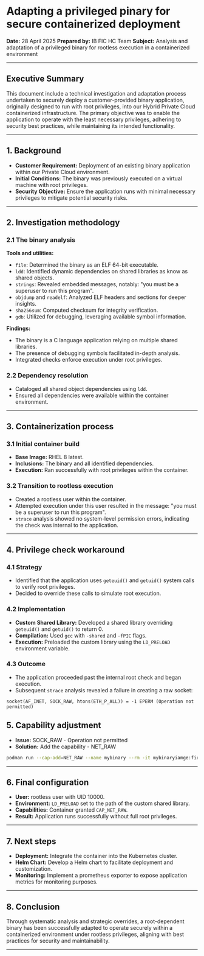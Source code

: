 # Adapting a privileged pinary for secure containerized deployment

**Date:** 28 April 2025
**Prepared by:** IB FIC HC Team
**Subject:** Analysis and adaptation of a privileged binary for rootless execution in a containerized environment

---

## Executive Summary

This document include a technical investigation and adaptation process undertaken to securely deploy a customer-provided binary application, originally designed to run with root privileges, into our Hybrid Private Cloud containerized infrastructure. The primary objective was to enable the application to operate with the least necessary privileges, adhering to security best practices, while maintaining its intended functionality.

---

## 1. Background

* **Customer Requirement:** Deployment of an existing binary application within our Private Cloud environment.
* **Initial Conditions:** The binary was previously executed on a virtual machine with root privileges.
* **Security Objective:** Ensure the application runs with minimal necessary privileges to mitigate potential security risks.

---

## 2. Investigation methodology

### 2.1 The binary analysis

**Tools and utilities:**

* `file`: Determined the binary as an ELF 64-bit executable.
* `ldd`: Identified dynamic dependencies on shared libraries as know as shared objects.
* `strings`: Revealed embedded messages, notably: "you must be a superuser to run this program".
* `objdump` and `readelf`: Analyzed ELF headers and sections for deeper insights.
* `sha256sum`: Computed checksum for integrity verification.
* `gdb`: Utilized for debugging, leveraging available symbol information.

**Findings:**

* The binary is a C language application relying on multiple shared libraries.
* The presence of debugging symbols facilitated in-depth analysis.
* Integrated checks enforce execution under root privileges.

### 2.2 Dependency resolution

* Cataloged all shared object dependencies using `ldd`.
* Ensured all dependencies were available within the container environment.

---

## 3. Containerization process

### 3.1 Initial container build

* **Base Image:** RHEL 8 latest.
* **Inclusions:** The binary and all identified dependencies.
* **Execution:** Ran successfully with root privileges within the container.

### 3.2 Transition to rootless execution

* Created a rootless user within the container.
* Attempted execution under this user resulted in the message: "you must be a superuser to run this program".
* `strace` analysis showed no system-level permission errors, indicating the check was internal to the application.

---

## 4. Privilege check workaround

### 4.1 Strategy

* Identified that the application uses `geteuid()` and `getuid()` system calls to verify root privileges.
* Decided to override these calls to simulate root execution.

### 4.2 Implementation

* **Custom Shared Library:** Developed a shared library overriding `geteuid()` and `getuid()` to return 0.
* **Compilation:** Used `gcc` with `-shared` and `-fPIC` flags.
* **Execution:** Preloaded the custom library using the `LD_PRELOAD` environment variable.

### 4.3 Outcome

* The application proceeded past the internal root check and began execution.
* Subsequent `strace` analysis revealed a failure in creating a raw socket:

```log
socket(AF_INET, SOCK_RAW, htons(ETH_P_ALL)) = -1 EPERM (Operation not permitted)
```

## 5. Capability adjustment

- **Issue:** SOCK_RAW - Operation not permitted
- **Solution:** Add the capability - NET_RAW


```bash
podman run --cap-add=NET_RAW --name mybinary --rm -it mybinaryiamge:firstversion
````

---

## 6. Final configuration

* **User:** rootless user with UID 10000.
* **Environment:** `LD_PRELOAD` set to the path of the custom shared library.
* **Capabilities:** Container granted `CAP_NET_RAW`.
* **Result:** Application runs successfully without full root privileges.

---

## 7. Next steps

* **Deployment:** Integrate the container into the Kubernetes cluster.
* **Helm Chart:** Develop a Helm chart to facilitate deployment and customization.
* **Monitoring:** Implement a prometheus exporter to expose application metrics for monitoring purposes.

---

## 8. Conclusion

Through systematic analysis and strategic overrides, a root-dependent binary has been successfully adapted to operate securely within a containerized environment under rootless privileges, aligning with best practices for security and maintainability.

---
